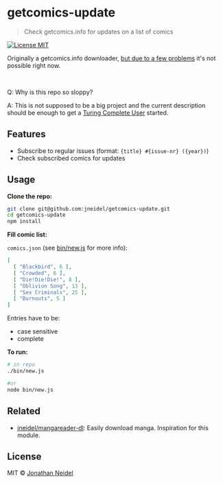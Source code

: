# getcomics-update

> Check getcomics.info for updates on a list of comics

[![License MIT](https://img.shields.io/badge/license-MIT-green.svg?style=flat-square)](https://github.com/jneidel/getcomics-dl/blob/master/license)

Originally a getcomics.info downloader, [but due to a few problems](https://github.com/jneidel/getcomics-dl/tree/f78e7934e74296e81384de30f4a6427ce0c4149c#readme) it's not possible right now.

<br>

Q: Why is this repo so sloppy?

A: This is not supposed to be a big project and the current description should be enough to get a [Turing Complete User](http://contemporary-home-computing.org/turing-complete-user/) started.

## Features

- Subscribe to regular issues (format: `{title} #{issue-nr} ({year})`)
- Check subscribed comics for updates

## Usage

**Clone the repo:**

```bash
git clone git@github.com:jneidel/getcomics-update.git
cd getcomics-update
npm install
```

**Fill comic list:**

`comics.json` (see [bin/new.js](bin/new.js) for more info):

```json
[
  [ "Blackbird", 6 ],
  [ "Crowded", 6 ],
  [ "Die!Die!Die!", 8 ],
  [ "Oblivion Song", 13 ],
  [ "Sex Criminals", 25 ],
  [ "Burnouts", 5 ]
]
```

Entries have to be:

- case sensitive
- complete

**To run:**


```bash
# in repo
./bin/new.js

#or
node bin/new.js
```

## Related

- [jneidel/mangareader-dl](https://github.com/jneidel/mangareader-dl): Easily download manga. Inspiration for this module.

## License

MIT © [Jonathan Neidel](https://jneidel.com)

